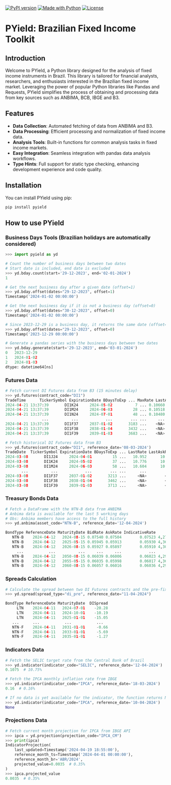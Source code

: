 [![PyPI version](https://img.shields.io/pypi/v/pyield.svg)](https://pypi.python.org/pypi/pyield)
[![Made with Python](https://img.shields.io/badge/Python->=3.11-blue?logo=python&logoColor=white)](https://python.org "Go to Python homepage")
[![License](https://img.shields.io/badge/License-MIT-blue)](#license)

# PYield: Brazilian Fixed Income Toolkit

## Introduction

Welcome to PYield, a Python library designed for the analysis of fixed income instruments in Brazil. This library is tailored for financial analysts, researchers, and enthusiasts interested in the Brazilian fixed income market. Leveraging the power of popular Python libraries like Pandas and Requests, PYield simplifies the process of obtaining and processing data from key sources such as ANBIMA, BCB, IBGE and B3.

## Features

- **Data Collection**: Automated fetching of data from ANBIMA and B3.
- **Data Processing**: Efficient processing and normalization of fixed income data.
- **Analysis Tools**: Built-in functions for common analysis tasks in fixed income markets.
- **Easy Integration**: Seamless integration with pandas data analysis workflows.
- **Type Hints**: Full support for static type checking, enhancing development experience and code quality.

## Installation

You can install PYield using pip:
```sh
pip install pyield
```

## How to use PYield

### Business Days Tools (Brazilian holidays are automatically considered)
```python
>>> import pyield as yd

# Count the number of business days between two dates
# Start date is included, end date is excluded
>>> yd.bday.count(start='29-12-2023', end='02-01-2024')
1

# Get the next business day after a given date (offset=1)
>>> yd.bday.offset(dates="29-12-2023", offset=1)
Timestamp('2024-01-02 00:00:00')

# Get the next business day if it is not a business day (offset=0)
>>> yd.bday.offset(dates="30-12-2023", offset=0)
Timestamp('2024-01-02 00:00:00')

# Since 2023-12-29 is a business day, it returns the same date (offset=0)
>>> yd.bday.offset(dates="29-12-2023", offset=0)
Timestamp('2023-12-29 00:00:00')

# Generate a pandas series with the business days between two dates
>>> yd.bday.generate(start='29-12-2023', end='03-01-2024')
0   2023-12-29
1   2024-01-02
2   2024-01-03
dtype: datetime64[ns]
```

### Futures Data
```python
# Fetch current DI Futures data from B3 (15 minutes delay)
>>> yd.futures(contract_code="DI1")
TradeTime      TickerSymbol ExpirationDate BDaysToExp ... MaxRate LastAskRate LastBidRate CurrentRate
2024-04-21 13:37:39       DI1K24     2024-05-02          7 ... 0.10660     0.10652     0.10660  0.10660
2024-04-21 13:37:39       DI1M24     2024-06-03         28 ... 0.10518     0.10510     0.10516  0.10518
2024-04-21 13:37:39       DI1N24     2024-07-01         48 ... 0.10480     0.10456     0.10462  0.10460
                ...          ...            ...        ... ...     ...         ...         ...      ...
2024-04-21 13:37:39       DI1F37     2037-01-02       3183 ...    <NA>        <NA>     0.11600     <NA>
2024-04-21 13:37:39       DI1F38     2038-01-04       3432 ...    <NA>        <NA>     0.11600     <NA>
2024-04-21 13:37:39       DI1F39     2039-01-03       3683 ...    <NA>        <NA>        <NA>     <NA>

# Fetch historical DI Futures data from B3
>>> yd.futures(contract_code="DI1", reference_date='08-03-2024')
TradeDate  TickerSymbol ExpirationDate BDaysToExp ... LastRate LastAskRate LastBidRate SettlementRate
2024-03-08       DI1J24     2024-04-01         15 ...   10.952      10.952      10.956         10.956
2024-03-08       DI1K24     2024-05-02         37 ...   10.776      10.774      10.780         10.777
2024-03-08       DI1M24     2024-06-03         58 ...   10.604      10.602      10.604         10.608
       ...          ...            ...        ... ...      ...         ...         ...            ...
2024-03-08       DI1F37     2037-01-02       3213 ...     <NA>        <NA>        <NA>         10.859
2024-03-08       DI1F38     2038-01-04       3462 ...     <NA>        <NA>        <NA>         10.859
2024-03-08       DI1F39     2039-01-03       3713 ...     <NA>        <NA>        <NA>         10.85
```

### Treasury Bonds Data
```python
# Fetch a DataFrame with the NTN-B data from ANBIMA
# Anbima data is available for the last 5 working days
# Obs: Anbima members have access to the full history
>>> yd.anbima(asset_code="NTN-B", reference_date='12-04-2024')

BondType ReferenceDate MaturityDate BidRate AskRate IndicativeRate       Price
   NTN-B    2024-04-12   2024-08-15 0.07540 0.07504        0.07523 4,271.43565
   NTN-B    2024-04-12   2025-05-15 0.05945 0.05913        0.05930 4,361.34391
   NTN-B    2024-04-12   2026-08-15 0.05927 0.05897        0.05910 4,301.40082
     ...           ...          ...     ...     ...            ...         ...
   NTN-B    2024-04-12   2050-08-15 0.06039 0.06006        0.06023 4,299.28233
   NTN-B    2024-04-12   2055-05-15 0.06035 0.05998        0.06017 4,367.13360
   NTN-B    2024-04-12   2060-08-15 0.06057 0.06016        0.06036 4,292.26323
```

### Spreads Calculation
```python
# Calculate the spread between two DI Futures contracts and the pre-fix bonds
>>> yd.spread(spread_type="di_pre", reference_date="11-04-2024")

BondType ReferenceDate MaturityDate  DISpread
     LTN    2024-04-11   2024-07-01    -20.28
     LTN    2024-04-11   2024-10-01    -10.19
     LTN    2024-04-11   2025-01-01    -15.05
   ...      ...           ...           ...
   NTN-F    2024-04-11   2031-01-01     -0.66
   NTN-F    2024-04-11   2033-01-01     -5.69
   NTN-F    2024-04-11   2035-01-01     -1.27
```

### Indicators Data
```python
# Fetch the SELIC target rate from the Central Bank of Brazil
>>> yd.indicator(indicator_code="SELIC", reference_date='12-04-2024')
0.1075  # 10.75%

# Fetch the IPCA monthly inflation rate from IBGE
>>> yd.indicator(indicator_code="IPCA", reference_date='18-03-2024')
0.16  # 0.16%

# If no data is yet available for the indicator, the function returns None
>>> yd.indicator(indicator_code="IPCA", reference_date='10-04-2024')
None
```

### Projections Data
```python
# Fetch current month projection for IPCA from IBGE API
>>> ipca = yd.projection(projection_code="IPCA_CM")
>>> print(ipca)
IndicatorProjection(
    last_updated=Timestamp('2024-04-19 18:55:00'),
    reference_month_ts=Timestamp('2024-04-01 00:00:00'),
    reference_month_br='ABR/2024',
    projected_value=0.0035  # 0.35%
)
>>> ipca.projected_value
0.0035  # 0.35%
```

